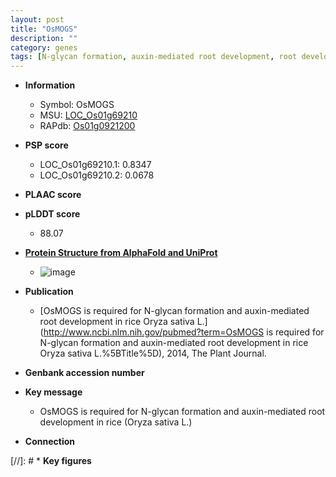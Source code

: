 ```yaml
---
layout: post
title: "OsMOGS"
description: ""
category: genes
tags: [N-glycan formation, auxin-mediated root development, root development, auxin]
---
```


* **Information**  
    + Symbol: OsMOGS  
    + MSU: [LOC_Os01g69210](http://rice.plantbiology.msu.edu/cgi-bin/ORF_infopage.cgi?orf=LOC_Os01g69210)  
    + RAPdb: [Os01g0921200](http://rapdb.dna.affrc.go.jp/viewer/gbrowse_details/irgsp1?name=Os01g0921200)  

* **PSP score**  
    + LOC_Os01g69210.1: 0.8347 
    + LOC_Os01g69210.2: 0.0678 

* **PLAAC score**  


* **pLDDT score**
    + 88.07

* **[Protein Structure from AlphaFold and UniProt](https://www.uniprot.org/uniprotkb/A0A0P0VC79/entry#structure)**
    + ![image](https://ricepsp.github.io/images/A/AF-A0A0P0VC79-F1.png)

* **Publication**  
    + [OsMOGS is required for N-glycan formation and auxin-mediated root development in rice Oryza sativa L.](http://www.ncbi.nlm.nih.gov/pubmed?term=OsMOGS is required for N-glycan formation and auxin-mediated root development in rice Oryza sativa L.%5BTitle%5D), 2014, The Plant Journal.

* **Genbank accession number**  

* **Key message**  
    + OsMOGS is required for N-glycan formation and auxin-mediated root development in rice (Oryza sativa L.)

* **Connection**  

[//]: # * **Key figures**  


